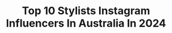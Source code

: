 ---
title: Top 10 Stylists Instagram Influencers In Australia In 2024
description: >-
  Find top stylists Instagram influencers in Australia in 2024. Most popular hashtags: #australia #foodie #instafood.
platform: Instagram
hits: 214
text_top: Discover the top-rated Instagram influencers on inBeat.
text_bottom: Our database aggregates 214 Instagram influencers like this in Australia for you to connect with.
profiles:
  - username: "sagharkitchen"
    fullname: >-
      Saghar’s Kitchen
    bio: >-
      Food inspiration. Recipe stylist. Photographer “Vegetarian who loves to cook” Email: info@sagharkitchen.com
    location: "Australia"
    followers: 22410
    engagement: 427
    commentsToLikes: 0.202447
    id: ck5bvxesykl770i118lwjmm4g
    verified: false
    hashtags: "#tasty, #letscookvegan, #vegetarianrecipes, #f52grams"
  - username: "duydash"
    fullname: >-
      Duy Huynh
    bio: >-
      Published Photography Director & Stylist Worked with @Time @GourmetTraveller @SouthAustralia @Visit_Singapore @SingaporeAir
    location: "Australia"
    followers: 20589
    engagement: 528
    commentsToLikes: 0.012890
    id: ck14jomaqleqt0i19kggyzzzl
    verified: false
    hashtags: "#travelgram, #jetstaraustralia, #yorkepeninsula, #livetravelchannel"
  - username: "tahlia_maxwell"
    fullname: >-
      TAHLIA MAXWELL
    bio: >-
      Sydney Hair Colourist and Stylist DM for bookings @weare_sauce
    location: "Australia"
    followers: 13034
    engagement: 567
    commentsToLikes: 0.021456
    id: ck14j7u08izgk0i19xplfg284
    verified: false
    hashtags: "#balayage, #sydneyhair, #haircut, #hairdresser"
  - username: "cocovandijk"
    fullname: >-
      Le Coq
    bio: >-
      the names stella, i'm lying to you all I have a concerning amount of clothes Stylist + Creator, SYD @stellacocostyling
    location: "Australia"
    followers: 40120
    engagement: 428
    commentsToLikes: 0.000791
    id: ck5hjfl9pgjie0i11vg2oo09j
    verified: false
    hashtags: ""
  - username: "turquoise.and.stardust"
    fullname: >-
      Melissa | Fashion & Lifestyle
    bio: >-
      Bohème🐚with a bit of Boujee💅🏻 ➸Laugh lots. Be Kind. Life’s a Special Occasion -so wear the dress!🌈🦄 ➸Content Creator & Stylist ➸Collabs/PR💖 📍Perth WA
    location: "Australia"
    followers: 10913
    engagement: 371
    commentsToLikes: 0.630045
    id: ck13aabelpeni0i1975r4yvso
    verified: false
    hashtags: "#camillawithlove, #perthfashionblogger, #tulleandbatiste, #blues"
  - username: "dreamingclaudia"
    fullname: >-
      Claudia Martin
    bio: >-
      Food Stylist Ever growing, forever dreaming Bundjalung Country / Australia
    location: "Australia"
    followers: 8641
    engagement: 365
    commentsToLikes: 0.043592
    id: ck5bvlrr1jwx00i115bdtnpd5
    verified: false
    hashtags: "#18months, #lovesummerhateeverythingelse"
  - username: "sian_redgrave"
    fullname: >-
      Sian Redgrave
    bio: >-
      Cook, Food Stylist & Recipe Developer Represented by @theartline___
    location: "Australia"
    followers: 46550
    engagement: 309
    commentsToLikes: 0.018540
    id: clid5n70zzdd00j08uw5ckaur
    verified: false
    hashtags: "#food, #foodstyling, #foodphotography, #dessert"
  - username: "mitchandmark"
    fullname: >-
      Mitch and Mark
    bio: >-
      Renovators/Stylists/TV Hosts. The Block 2021/2019, Hosts of Location Location Location Australia email:kylie@limeagency.com.au @mitchandmarkhome
    location: "Australia"
    followers: 123166
    engagement: 274
    commentsToLikes: 0.046825
    id: ck5pv5zkjgapa0i11s1w956gc
    verified: false
    hashtags: "#qantastours, #over60, #mitchandmark, #gaycouplegoals"
  - username: "stylebyrosalinda"
    fullname: >-
      ROSALINDA PANTON
    bio: >-
      OUTFITS FOR WOMEN OVER 50 - 🪻Fashion Stylist. You can look great & love midlife. A sprinkle of menopause talk & fun too. #over50style ⬇️ Contact me
    location: "Australia"
    followers: 12170
    engagement: 264
    commentsToLikes: 0.568193
    id: cliu010kizyv30j08bct61aa8
    verified: false
    hashtags: "#witcherystyle, #over50style, #styletipsforwomen, #goldengirls"
  - username: "jamieazzopardi"
    fullname: >-
      Jamie Azzopardi
    bio: >-
      🇦🇺🇲🇹🏳️‍🌈🏳️‍⚧️🇧🇷🇺🇸 Celebrity Fashion Stylist + Culture Blogger Nomadic Gypsy • 90s Kid Music•Arts•Food•Lifestyle•Travel•Fashion 📍 ✈️ 📧 @neonmgmt
    location: "Australia"
    followers: 174913
    engagement: 240
    commentsToLikes: 0.009424
    id: ck14l0irws96d0i19oitjaa2v
    verified: false
    hashtags: "#melbournefashion, #pridemonth, #sydney, #mulberry"
---
